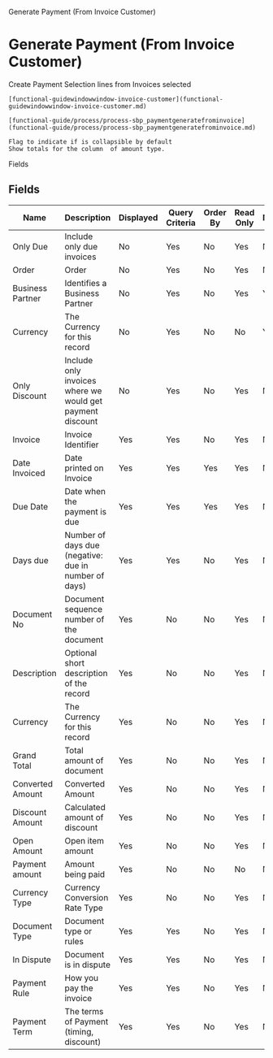 
Generate Payment (From Invoice Customer)
# Generate Payment (From Invoice Customer)


Create Payment Selection lines from Invoices selected

```
[functional-guidewindowwindow-invoice-customer](functional-guidewindowwindow-invoice-customer.md)
```

```
[functional-guide/process/process-sbp_paymentgeneratefrominvoice](functional-guide/process/process-sbp_paymentgeneratefrominvoice.md)
```

```
Flag to indicate if is collapsible by default
Show totals for the column  of amount type.
```
Fields
## Fields




Name              | Description                                               | Displayed | Query Criteria | Order By | Read Only | Mandatory
----------------- | --------------------------------------------------------- | --------- | -------------- | -------- | --------- | ---------
Only Due          | Include only due invoices                                 | No        | Yes            | No       | Yes       | No       
Order             | Order                                                     | No        | Yes            | No       | Yes       | No       
Business Partner  | Identifies a Business Partner                             | No        | Yes            | No       | Yes       | Yes      
Currency          | The Currency for this record                              | No        | Yes            | No       | No        | Yes      
Only Discount     | Include only invoices where we would get payment discount | No        | Yes            | No       | Yes       | No       
Invoice           | Invoice Identifier                                        | Yes       | Yes            | No       | Yes       | No       
Date Invoiced     | Date printed on Invoice                                   | Yes       | Yes            | Yes      | Yes       | No       
Due Date          | Date when the payment is due                              | Yes       | Yes            | Yes      | Yes       | No       
Days due          | Number of days due (negative: due in number of days)      | Yes       | Yes            | No       | Yes       | No       
Document No       | Document sequence number of the document                  | Yes       | No             | No       | Yes       | No       
Description       | Optional short description of the record                  | Yes       | No             | No       | Yes       | No       
Currency          | The Currency for this record                              | Yes       | No             | No       | Yes       | No       
Grand Total       | Total amount of document                                  | Yes       | No             | No       | Yes       | No       
Converted Amount  | Converted Amount                                          | Yes       | No             | No       | Yes       | No       
Discount Amount   | Calculated amount of discount                             | Yes       | No             | No       | Yes       | No       
Open Amount       | Open item amount                                          | Yes       | No             | No       | Yes       | No       
Payment amount    | Amount being paid                                         | Yes       | No             | No       | No        | No       
Currency Type     | Currency Conversion Rate Type                             | Yes       | No             | No       | Yes       | No       
Document Type     | Document type or rules                                    | Yes       | Yes            | No       | Yes       | No       
In Dispute        | Document is in dispute                                    | Yes       | Yes            | No       | Yes       | No       
Payment Rule      | How you pay the invoice                                   | Yes       | Yes            | No       | Yes       | No       
Payment Term      | The terms of Payment (timing, discount)                   | Yes       | Yes            | No       | Yes       | No       
